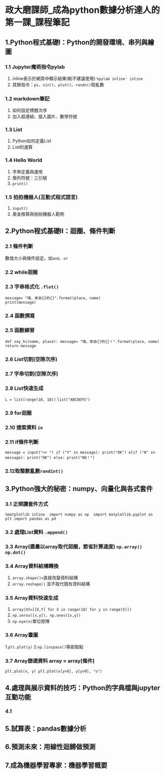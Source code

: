 
# **政大磨課師_成為python數據分析達人的第一課_課程筆記**

## 1.Python程式基礎I：Python的開發環境、串列與繪圖
### 1.1 Jupyter魔術指令pylab
  1. inline表示於網頁中顯示結果(較不建議使用)
  `%pylab inline' inline`
  2. 其餘指令：`pi`、`sin()`、`plot()`、`randn()`取亂數
### 1.2 markdown筆記
  1. 如何設定標題次序
  2. 加入超連結、插入圖片、數學符號
### 1.3 List
  1. Python如何定義List
  2. List的運算
### 1.4 Hello World
  1. 字串定義與運用
  2. 換列符號：三引號
  3. `print()`
### 1.5 拍拍機器人(互動式程式語言)
  1. `input()`
  2. 美金換算與拍拍機器人範例
  
## 2.Python程式基礎II：迴圈、條件判斷
### 2.1 條件判斷
  數值大小與條件設定，如`and`、`or`
### 2.2 while迴圈
### 2.3 字串格式化 `.flot()`
  ```
  message= "嗨，來自{}的{}".format(place, name)
  print(message)
  ```
### 2.4 函數撰寫
### 2.5 函數練習
  `
  def say_hi(name, place):
      message= "嗨，來自{}的{}！".format(place, name)
      return message
  `
### 2.6 List切割(空隙次序)
### 2.7 字串切割(空隙次序)
### 2.8 List快速生成
  `L = list(range(10, 18))`
  `list("ABCDEFG")`
### 2.9 for迴圈
### 2.10 搜索資料 `in`
### 2.11 if條件判斷
  `message = input(">> ")
  if ("Y" in message):
      print("OK")
  elif ("N" in message):
      print("OK")
  else:
      print("NO！")`
### 2.12取整數亂數`randint()`

## 3.Python強大的秘密：numpy、向量化與各式套件
### 3.1 正規讀套件方式
  `%matplotlib inline 
  import numpy as np 
  import matplotlib.pyplot as plt
  import pandas as pd`
### 3.2 處理List資料 `.append()`
### 3.3 Array(盡量以array取代迴圈，節省計算速度) `np.array()` `np.dot()`
### 3.4 Array資料結構轉換 
  1. `array.shape()=`直接改變資料結構
  2. `array.reshape()` 並不取代既有資料結構
### 3.5 Array資料快速生成
  1. `array(XY=[[X,Y] for X in range(10) for y in range(5)])`
  2. `np.zeros([x,y])`、`np.ones([x,y])`
  3. `np.eye(n)`單位矩陣
### 3.6 Array畫圖
  1.`plt.plot(y)`
  2.`np.linspace()`等距取點
### 3.7 Array篩選資料 array = array[條件]
  `
  plt.plot(x, y)
  plt.plot(x[y>0], y[y>0], "o")
  `

## 4.處理與展示資料的技巧：Python的字典檔與jupyter互動功能
### 4.1


## 5.試算表：pandas數據分析

## 6.預測未來：用線性迴歸做預測

## 7.成為機器學習專家：機器學習概要
